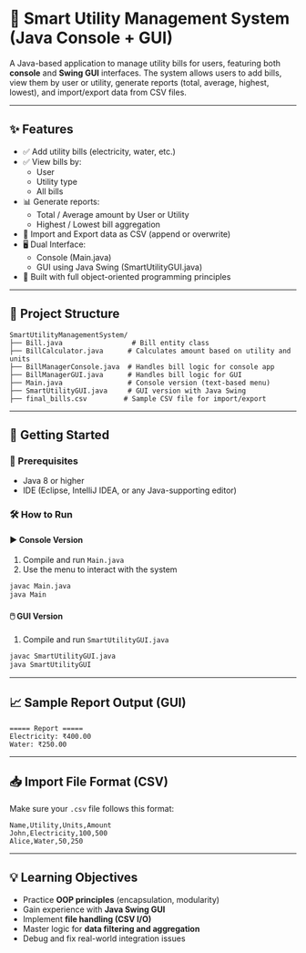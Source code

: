 # 🔌 Smart Utility Management System (Java Console + GUI)

A Java-based application to manage utility bills for users, featuring both **console** and **Swing GUI** interfaces. The system allows users to add bills, view them by user or utility, generate reports (total, average, highest, lowest), and import/export data from CSV files.

---

## ✨ Features

- ✅ Add utility bills (electricity, water, etc.)
- ✅ View bills by:
  - User
  - Utility type
  - All bills
- 📊 Generate reports:
  - Total / Average amount by User or Utility
  - Highest / Lowest bill aggregation
- 📁 Import and Export data as CSV (append or overwrite)
- 🖥️ Dual Interface:
  - Console (Main.java)
  - GUI using Java Swing (SmartUtilityGUI.java)
- 🧪 Built with full object-oriented programming principles

---

## 📂 Project Structure

```
SmartUtilityManagementSystem/
├── Bill.java                 # Bill entity class
├── BillCalculator.java      # Calculates amount based on utility and units
├── BillManagerConsole.java  # Handles bill logic for console app
├── BillManagerGUI.java      # Handles bill logic for GUI
├── Main.java                # Console version (text-based menu)
├── SmartUtilityGUI.java     # GUI version with Java Swing
├── final_bills.csv         # Sample CSV file for import/export
```

---

## 🚀 Getting Started

### 🔧 Prerequisites
- Java 8 or higher
- IDE (Eclipse, IntelliJ IDEA, or any Java-supporting editor)

### 🛠️ How to Run

#### ▶️ Console Version
1. Compile and run `Main.java`
2. Use the menu to interact with the system

```bash
javac Main.java
java Main
```

#### 🖱️ GUI Version
1. Compile and run `SmartUtilityGUI.java`

```bash
javac SmartUtilityGUI.java
java SmartUtilityGUI
```

---

## 📈 Sample Report Output (GUI)

```
===== Report =====
Electricity: ₹400.00
Water: ₹250.00
```

---

## 📥 Import File Format (CSV)

Make sure your `.csv` file follows this format:
```
Name,Utility,Units,Amount
John,Electricity,100,500
Alice,Water,50,250
```

---

## 💡 Learning Objectives

- Practice **OOP principles** (encapsulation, modularity)
- Gain experience with **Java Swing GUI**
- Implement **file handling (CSV I/O)**
- Master logic for **data filtering and aggregation**
- Debug and fix real-world integration issues


